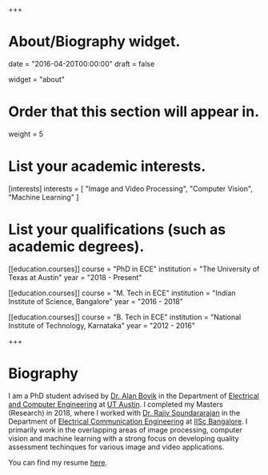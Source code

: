 +++
# About/Biography widget.

date = "2016-04-20T00:00:00"
draft = false

widget = "about"

# Order that this section will appear in.
weight = 5

# List your academic interests.
[interests]
  interests = [
    "Image and Video Processing",
    "Computer Vision",
    "Machine Learning" ]

# List your qualifications (such as academic degrees).
[[education.courses]]
  course = "PhD in ECE"
  institution = "The University of Texas at Austin"
  year = "2018 - Present"

[[education.courses]]
  course = "M. Tech in ECE"
  institution = "Indian Institute of Science, Bangalore"
  year = "2016 - 2018"

[[education.courses]]
  course = "B. Tech in ECE"
  institution = "National Institute of Technology, Karnataka"
  year = "2012 - 2016"

 
+++

# Biography

I am a PhD student advised by [Dr. Alan Bovik](http://utw10503.utweb.utexas.edu/bovik.php) in the Department of [Electrical and Computer Engineering](http://www.ece.utexas.edu/) at [UT Austin](http://www.utexas.edu/). I completed my Masters (Research) in 2018, where I worked with [Dr. Rajiv Soundararajan](http://ece.iisc.ernet.in/~rajivs/#/) in the Department of [Electrical Communication Engineering](http://ece.iisc.ac.in/) at [IISc Bangalore](http://iisc.ac.in/). I primarily work in the overlapping areas of image processing, computer vision and machine learning with a strong focus on developing quality assessment techinques for various image and video applications.

You can find my resume [here](pdf/Pavan_CV.pdf). 

